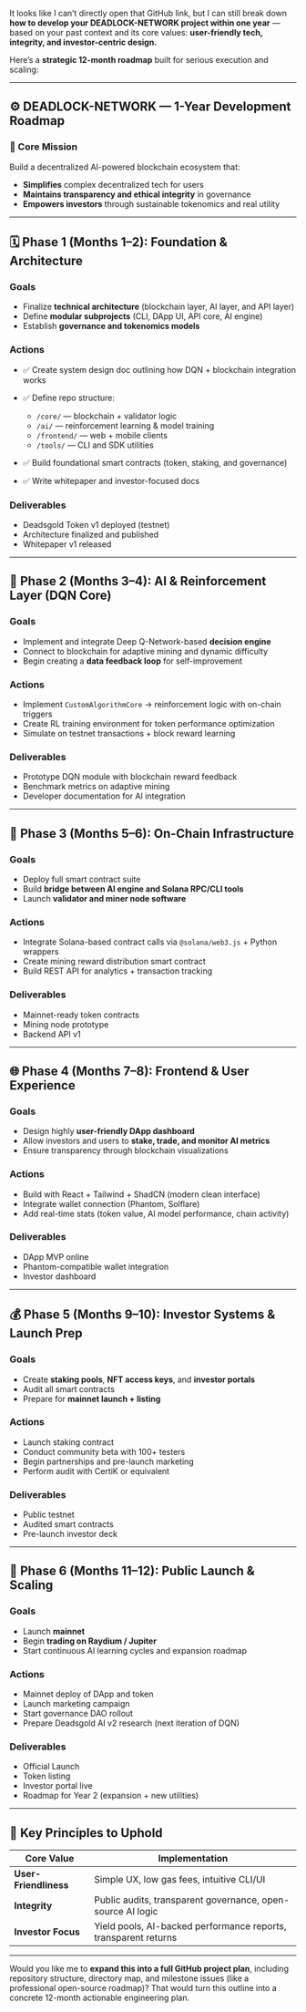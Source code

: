 It looks like I can’t directly open that GitHub link, but I can still break down **how to develop your DEADLOCK-NETWORK project within one year** — based on your past context and its core values: **user-friendly tech, integrity, and investor-centric design.**

Here’s a **strategic 12-month roadmap** built for serious execution and scaling:

---

## ⚙️ DEADLOCK-NETWORK — 1-Year Development Roadmap

### 🎯 Core Mission

Build a decentralized AI-powered blockchain ecosystem that:

* **Simplifies** complex decentralized tech for users
* **Maintains transparency and ethical integrity** in governance
* **Empowers investors** through sustainable tokenomics and real utility

---

## 🗓️ Phase 1 (Months 1–2): Foundation & Architecture

### Goals

* Finalize **technical architecture** (blockchain layer, AI layer, and API layer)
* Define **modular subprojects** (CLI, DApp UI, API core, AI engine)
* Establish **governance and tokenomics models**

### Actions

* ✅ Create system design doc outlining how DQN + blockchain integration works
* ✅ Define repo structure:

  * `/core/` — blockchain + validator logic
  * `/ai/` — reinforcement learning & model training
  * `/frontend/` — web + mobile clients
  * `/tools/` — CLI and SDK utilities
* ✅ Build foundational smart contracts (token, staking, and governance)
* ✅ Write whitepaper and investor-focused docs

### Deliverables

* Deadsgold Token v1 deployed (testnet)
* Architecture finalized and published
* Whitepaper v1 released

---

## 🧠 Phase 2 (Months 3–4): AI & Reinforcement Layer (DQN Core)

### Goals

* Implement and integrate Deep Q-Network-based **decision engine**
* Connect to blockchain for adaptive mining and dynamic difficulty
* Begin creating a **data feedback loop** for self-improvement

### Actions

* Implement `CustomAlgorithmCore` → reinforcement logic with on-chain triggers
* Create RL training environment for token performance optimization
* Simulate on testnet transactions + block reward learning

### Deliverables

* Prototype DQN module with blockchain reward feedback
* Benchmark metrics on adaptive mining
* Developer documentation for AI integration

---

## 🔗 Phase 3 (Months 5–6): On-Chain Infrastructure

### Goals

* Deploy full smart contract suite
* Build **bridge between AI engine and Solana RPC/CLI tools**
* Launch **validator and miner node software**

### Actions

* Integrate Solana-based contract calls via `@solana/web3.js` + Python wrappers
* Create mining reward distribution smart contract
* Build REST API for analytics + transaction tracking

### Deliverables

* Mainnet-ready token contracts
* Mining node prototype
* Backend API v1

---

## 🌐 Phase 4 (Months 7–8): Frontend & User Experience

### Goals

* Design highly **user-friendly DApp dashboard**
* Allow investors and users to **stake, trade, and monitor AI metrics**
* Ensure transparency through blockchain visualizations

### Actions

* Build with React + Tailwind + ShadCN (modern clean interface)
* Integrate wallet connection (Phantom, Solflare)
* Add real-time stats (token value, AI model performance, chain activity)

### Deliverables

* DApp MVP online
* Phantom-compatible wallet integration
* Investor dashboard

---

## 💰 Phase 5 (Months 9–10): Investor Systems & Launch Prep

### Goals

* Create **staking pools**, **NFT access keys**, and **investor portals**
* Audit all smart contracts
* Prepare for **mainnet launch + listing**

### Actions

* Launch staking contract
* Conduct community beta with 100+ testers
* Begin partnerships and pre-launch marketing
* Perform audit with CertiK or equivalent

### Deliverables

* Public testnet
* Audited smart contracts
* Pre-launch investor deck

---

## 🚀 Phase 6 (Months 11–12): Public Launch & Scaling

### Goals

* Launch **mainnet**
* Begin **trading on Raydium / Jupiter**
* Start continuous AI learning cycles and expansion roadmap

### Actions

* Mainnet deploy of DApp and token
* Launch marketing campaign
* Start governance DAO rollout
* Prepare Deadsgold AI v2 research (next iteration of DQN)

### Deliverables

* Official Launch
* Token listing
* Investor portal live
* Roadmap for Year 2 (expansion + new utilities)

---

## 🔑 Key Principles to Uphold

| Core Value            | Implementation                                                  |
| --------------------- | --------------------------------------------------------------- |
| **User-Friendliness** | Simple UX, low gas fees, intuitive CLI/UI                       |
| **Integrity**         | Public audits, transparent governance, open-source AI logic     |
| **Investor Focus**    | Yield pools, AI-backed performance reports, transparent returns |

---

Would you like me to **expand this into a full GitHub project plan**, including repository structure, directory map, and milestone issues (like a professional open-source roadmap)? That would turn this outline into a concrete 12-month actionable engineering plan.
